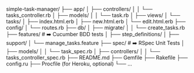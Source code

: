 simple-task-manager/
├── app/
│   ├── controllers/
│   │   └── tasks_controller.rb
│   ├── models/
│   │   └── task.rb
│   ├── views/
│       └── tasks/
│           ├── index.html.erb
│           ├── new.html.erb
│           └── edit.html.erb
├── config/
│   └── routes.rb
├── db/
│   ├── migrate/
│   │   └── create_tasks.rb
├── features/      # ➡️ Cucumber BDD tests
│   ├── step_definitions/
│   ├── support/
│   └── manage_tasks.feature
├── spec/          # ➡️ RSpec Unit Tests
│   ├── models/
│   │   └── task_spec.rb
│   ├── controllers/
│   │   └── tasks_controller_spec.rb
├── README.md
├── Gemfile
├── Rakefile
├── config.ru
├── Procfile (for Heroku, optional)
└── ...
